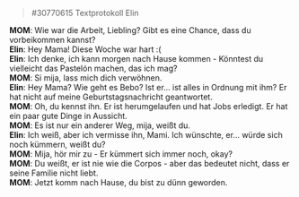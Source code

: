 >#30770615 Textprotokoll Elin  

**MOM**: Wie war die Arbeit, Liebling? Gibt es eine Chance, dass du vorbeikommen kannst?  
**Elin**: Hey Mama! Diese Woche war hart :(  
**Elin**: Ich denke, ich kann morgen nach Hause kommen - Könntest du vielleicht das Pastelón machen, das ich mag?  
**MOM**: Si mija, lass mich dich verwöhnen.  
**Elin**: Hey Mama? Wie geht es Bebo? Ist er... ist alles in Ordnung mit ihm? Er hat nicht auf meine Geburtstagsnachricht geantwortet.  
**MOM**: Oh, du kennst ihn. Er ist herumgelaufen und hat Jobs erledigt. Er hat ein paar gute Dinge in Aussicht.  
**MOM**: Es ist nur ein anderer Weg, mija, weißt du.  
**Elin**: Ich weiß, aber ich vermisse ihn, Mami. Ich wünschte, er... würde sich noch kümmern, weißt du?  
**MOM**: Mija, hör mir zu - Er kümmert sich immer noch, okay?  
**MOM**: Du weißt, er ist nie wie die Corpos - aber das bedeutet nicht, dass er seine Familie nicht liebt.  
**MOM**: Jetzt komm nach Hause, du bist zu dünn geworden.
